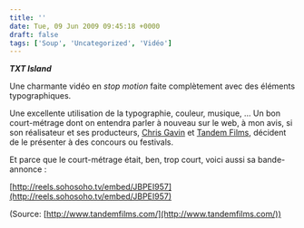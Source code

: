 ```yaml
---
title: ''
date: Tue, 09 Jun 2009 09:45:18 +0000
draft: false
tags: ['Soup', 'Uncategorized', 'Vidéo']
---
```


**_TXT Island_**

Une charmante vidéo en _stop motion_ faite complètement avec des éléments typographiques.

Une excellente utilisation de la typographie, couleur, musique, … Un bon court-métrage dont on entendra parler à nouveau sur le web, à mon avis, si son réalisateur et ses producteurs, [Chris Gavin](http://www.tandemfilms.com/#directors/chrisgavin) et [Tandem Films](http://www.tandemfilms.com/), décident de le présenter à des concours ou festivals.

Et parce que le court-métrage était, ben, trop court, voici aussi sa bande-annonce :

[http://reels.sohosoho.tv/embed/JBPEI957](http://reels.sohosoho.tv/embed/JBPEI957)

(Source: [http://www.tandemfilms.com/](http://www.tandemfilms.com/))